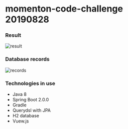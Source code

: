 # momenton-code-challenge 20190828
### Result <br/>
![result](https://user-images.githubusercontent.com/1762090/63819583-2d58af00-c989-11e9-87ff-4e9fc5f39bdc.png) <br/>
### Database records <br/>
![records](https://user-images.githubusercontent.com/1762090/63819590-347fbd00-c989-11e9-9a19-262ead8eec3b.png)
<br/>
### Technologies in use <br/>
* Java 8
* Spring Boot 2.0.0
* Gradle
* Querydsl with JPA
* H2 database
* Vuew.js
